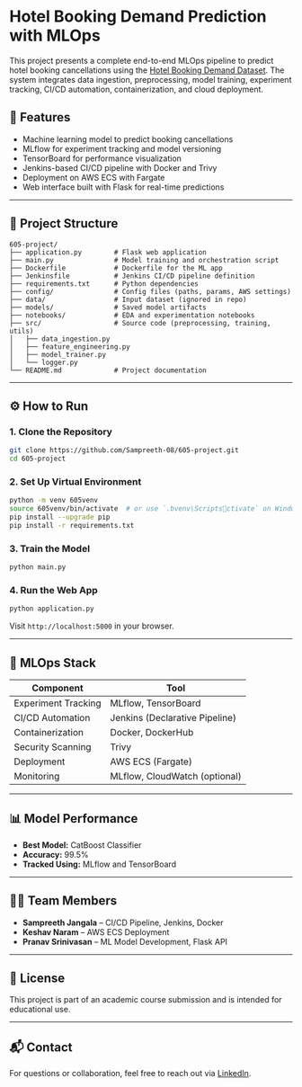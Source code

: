 # Hotel Booking Demand Prediction with MLOps

This project presents a complete end-to-end MLOps pipeline to predict hotel booking cancellations using the [Hotel Booking Demand Dataset](https://www.kaggle.com/datasets/jessemostipak/hotel-booking-demand). The system integrates data ingestion, preprocessing, model training, experiment tracking, CI/CD automation, containerization, and cloud deployment.

## 🚀 Features

- Machine learning model to predict booking cancellations
- MLflow for experiment tracking and model versioning
- TensorBoard for performance visualization
- Jenkins-based CI/CD pipeline with Docker and Trivy
- Deployment on AWS ECS with Fargate
- Web interface built with Flask for real-time predictions

---

## 📁 Project Structure

```
605-project/
├── application.py        # Flask web application
├── main.py               # Model training and orchestration script
├── Dockerfile            # Dockerfile for the ML app
├── Jenkinsfile           # Jenkins CI/CD pipeline definition
├── requirements.txt      # Python dependencies
├── config/               # Config files (paths, params, AWS settings)
├── data/                 # Input dataset (ignored in repo)
├── models/               # Saved model artifacts
├── notebooks/            # EDA and experimentation notebooks
├── src/                  # Source code (preprocessing, training, utils)
│   ├── data_ingestion.py
│   ├── feature_engineering.py
│   ├── model_trainer.py
│   └── logger.py
└── README.md             # Project documentation
```

---

## ⚙️ How to Run

### 1. Clone the Repository

```bash
git clone https://github.com/Sampreeth-08/605-project.git
cd 605-project
```

### 2. Set Up Virtual Environment

```bash
python -m venv 605venv
source 605venv/bin/activate  # or use `.ƅvenv\Scriptsctivate` on Windows
pip install --upgrade pip
pip install -r requirements.txt
```

### 3. Train the Model

```bash
python main.py
```

### 4. Run the Web App

```bash
python application.py
```

Visit `http://localhost:5000` in your browser.

---

## 🧪 MLOps Stack

| Component           | Tool                          |
|---------------------|-------------------------------|
| Experiment Tracking | MLflow, TensorBoard           |
| CI/CD Automation    | Jenkins (Declarative Pipeline)|
| Containerization    | Docker, DockerHub             |
| Security Scanning   | Trivy                         |
| Deployment          | AWS ECS (Fargate)             |
| Monitoring          | MLflow, CloudWatch (optional) |

---

## 📊 Model Performance

- **Best Model:** CatBoost Classifier  
- **Accuracy:** 99.5%  
- **Tracked Using:** MLflow and TensorBoard

---

## 🧑‍💻 Team Members

- **Sampreeth Jangala** – CI/CD Pipeline, Jenkins, Docker
- **Keshav Naram** – AWS ECS Deployment
- **Pranav Srinivasan** – ML Model Development, Flask API

---

## 📄 License

This project is part of an academic course submission and is intended for educational use.

---

## 📬 Contact

For questions or collaboration, feel free to reach out via [LinkedIn](https://www.linkedin.com/in/sampreethjangala).
